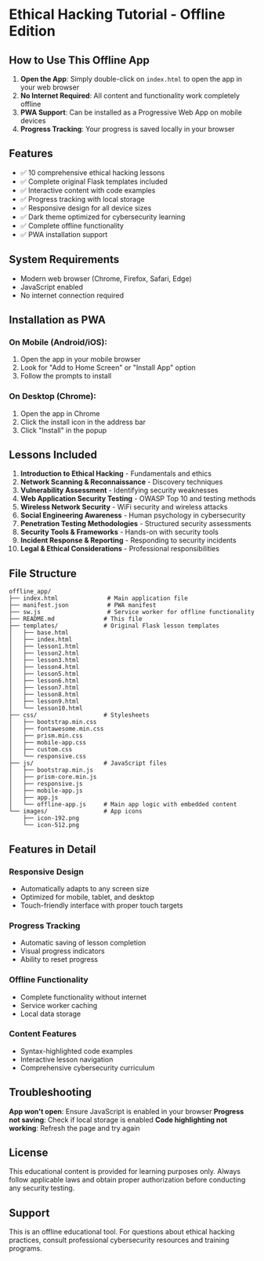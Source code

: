 # Ethical Hacking Tutorial - Offline Edition

## How to Use This Offline App

1. **Open the App**: Simply double-click on `index.html` to open the app in your web browser
2. **No Internet Required**: All content and functionality work completely offline
3. **PWA Support**: Can be installed as a Progressive Web App on mobile devices
4. **Progress Tracking**: Your progress is saved locally in your browser

## Features

- ✅ 10 comprehensive ethical hacking lessons
- ✅ Complete original Flask templates included
- ✅ Interactive content with code examples
- ✅ Progress tracking with local storage
- ✅ Responsive design for all device sizes
- ✅ Dark theme optimized for cybersecurity learning
- ✅ Complete offline functionality
- ✅ PWA installation support

## System Requirements

- Modern web browser (Chrome, Firefox, Safari, Edge)
- JavaScript enabled
- No internet connection required

## Installation as PWA

### On Mobile (Android/iOS):
1. Open the app in your mobile browser
2. Look for "Add to Home Screen" or "Install App" option
3. Follow the prompts to install

### On Desktop (Chrome):
1. Open the app in Chrome
2. Click the install icon in the address bar
3. Click "Install" in the popup

## Lessons Included

1. **Introduction to Ethical Hacking** - Fundamentals and ethics
2. **Network Scanning & Reconnaissance** - Discovery techniques
3. **Vulnerability Assessment** - Identifying security weaknesses
4. **Web Application Security Testing** - OWASP Top 10 and testing methods
5. **Wireless Network Security** - WiFi security and wireless attacks
6. **Social Engineering Awareness** - Human psychology in cybersecurity
7. **Penetration Testing Methodologies** - Structured security assessments
8. **Security Tools & Frameworks** - Hands-on with security tools
9. **Incident Response & Reporting** - Responding to security incidents
10. **Legal & Ethical Considerations** - Professional responsibilities

## File Structure

```
offline_app/
├── index.html              # Main application file
├── manifest.json           # PWA manifest
├── sw.js                   # Service worker for offline functionality
├── README.md              # This file
├── templates/             # Original Flask lesson templates
│   ├── base.html
│   ├── index.html
│   ├── lesson1.html
│   ├── lesson2.html
│   ├── lesson3.html
│   ├── lesson4.html
│   ├── lesson5.html
│   ├── lesson6.html
│   ├── lesson7.html
│   ├── lesson8.html
│   ├── lesson9.html
│   └── lesson10.html
├── css/                   # Stylesheets
│   ├── bootstrap.min.css
│   ├── fontawesome.min.css
│   ├── prism.min.css
│   ├── mobile-app.css
│   ├── custom.css
│   └── responsive.css
├── js/                    # JavaScript files
│   ├── bootstrap.min.js
│   ├── prism-core.min.js
│   ├── responsive.js
│   ├── mobile-app.js
│   ├── app.js
│   └── offline-app.js     # Main app logic with embedded content
└── images/                # App icons
    ├── icon-192.png
    └── icon-512.png
```

## Features in Detail

### Responsive Design
- Automatically adapts to any screen size
- Optimized for mobile, tablet, and desktop
- Touch-friendly interface with proper touch targets

### Progress Tracking
- Automatic saving of lesson completion
- Visual progress indicators
- Ability to reset progress

### Offline Functionality
- Complete functionality without internet
- Service worker caching
- Local data storage

### Content Features
- Syntax-highlighted code examples
- Interactive lesson navigation
- Comprehensive cybersecurity curriculum

## Troubleshooting

**App won't open**: Ensure JavaScript is enabled in your browser
**Progress not saving**: Check if local storage is enabled
**Code highlighting not working**: Refresh the page and try again

## License

This educational content is provided for learning purposes only. Always follow applicable laws and obtain proper authorization before conducting any security testing.

## Support

This is an offline educational tool. For questions about ethical hacking practices, consult professional cybersecurity resources and training programs.
